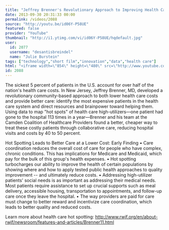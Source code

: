 ```yaml
---
title: "Jeffrey Brenner's Revolutionary Approach to Improving Health Care Delivery"
date: 2013-09-30 20:31:33 00:00
permalink: /videos/2088
source: "http://youtu.be/id06Y-P58UE"
featured: false
provider: "YouTube"
thumbnail: "http://i1.ytimg.com/vi/id06Y-P58UE/hqdefault.jpg"
user:
  id: 2077
  username: "desantisbreindel"
  name: "Julie Burstein"
tags: ["technology","short film","innovation","data","health care"]
html: "<iframe width=\"854\" height=\"480\" src=\"http://www.youtube.com/embed/id06Y-P58UE?wmode=transparent&feature=oembed\" frameborder=\"0\" allowfullscreen></iframe>"
id: 2088
---
```


The sickest 5 percent of patients in the U.S. account for over half of the nation's health care costs. In New Jersey, Jeffrey Brenner, MD, developed a revolutionary community-based approach to both lower health care costs and provide better care: identify the most expensive patients in the health care system and direct resources and brainpower toward helping them. Using data to map "hot spots" of health care high-utilizers—one patient had gone to the hospital 113 times in a year—Brenner and his team at the Camden Coalition of Healthcare Providers found a better, cheaper way to treat these costly patients through collaborative care, reducing hospital visits and costs by 40 to 50 percent.

Hot Spotting Leads to Better Care at a Lower Cost: Early Finding
• Care coordination reduces the overall cost of care for people who have complex, chronic conditions. This has implications for Medicare and Medicaid, which pay for the bulk of this group's health expenses.
• Hot spotting turbocharges our ability to improve the health of certain populations by showing where and how to apply tested public health approaches to quality improvement -- and ultimately reduce costs.
• Addressing high-utilizer patients' social needs is as important as addressing their medical needs. Most patients require assistance to set up crucial supports such as meal delivery, accessible housing, transportation to appointments, and follow-up care once they leave the hospital.
• The way providers are paid for care must change to better reward and incentivize care coordination, which leads to better quality and reduced costs.

Learn more about health care hot spotting: http://www.rwjf.org/en/about-rwjf/newsroom/features-and-articles/Brenner11.html